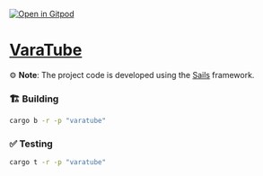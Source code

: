 [![Open in Gitpod](https://img.shields.io/badge/Open_in-Gitpod-white?logo=gitpod)](https://gitpod.io/#FOLDER=varatube/https://github.com/gear-foundation/dapps)

# [VaraTube](https://wiki.vara.network/docs/examples/Infra/varatube)

⚙️ **Note**: The project code is developed using the [Sails](https://github.com/gear-tech/sails) framework.


### 🏗️ Building

```sh
cargo b -r -p "varatube"
```

### ✅ Testing

```sh
cargo t -r -p "varatube"
```
